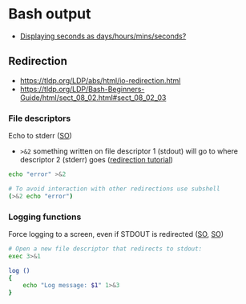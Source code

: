 # Bash output

* [Displaying seconds as days/hours/mins/seconds?](https://unix.stackexchange.com/questions/27013/displaying-seconds-as-days-hours-mins-seconds)

## Redirection

* <https://tldp.org/LDP/abs/html/io-redirection.html>
* <https://tldp.org/LDP/Bash-Beginners-Guide/html/sect_08_02.html#sect_08_02_03>

### File descriptors

Echo to stderr ([SO](https://stackoverflow.com/a/23550347/125246))

* `>&2` something written on file descriptor 1 (stdout) will go to where descriptor 2 (stderr) goes ([redirection tutorial](http://wiki.bash-hackers.org/howto/redirection_tutorial))

```bash
echo "error" >&2

# To avoid interaction with other redirections use subshell
(>&2 echo "error")
```

### Logging functions

Force logging to a screen, even if STDOUT is redirected ([SO](https://stackoverflow.com/a/18101327/125246), [SO](https://stackoverflow.com/a/18581814/125246))
```bash
# Open a new file descriptor that redirects to stdout:
exec 3>&1

log ()
{
    echo "Log message: $1" 1>&3
}
```